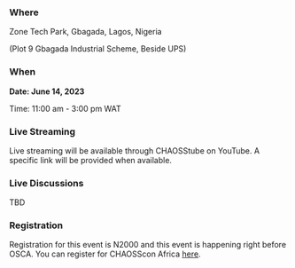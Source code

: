 ### Where

Zone Tech Park, Gbagada, Lagos, Nigeria

(Plot 9 Gbagada Industrial Scheme, Beside UPS)

### When

**Date: June 14, 2023**

Time: 11:00 am - 3:00 pm WAT

### Live Streaming

Live streaming will be available through CHAOSStube on YouTube. A specific link will be provided when available. 

### Live Discussions 

TBD 

### Registration

Registration for this event is N2000 and this event is happening right before OSCA. You can register for CHAOSScon Africa [here](https://tix.africa/discover/chaoss).
